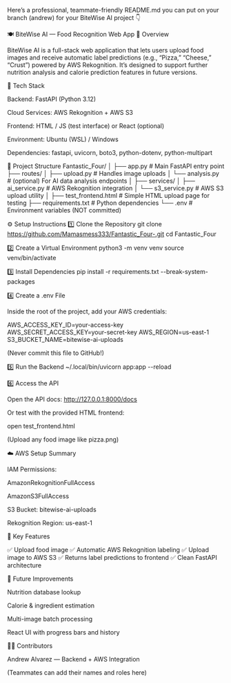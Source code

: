Here’s a professional, teammate-friendly README.md you can put on your branch (andrew) for your BiteWise AI project 👇

🍽️ BiteWise AI — Food Recognition Web App
📌 Overview

BiteWise AI is a full-stack web application that lets users upload food images and receive automatic label predictions (e.g., “Pizza,” “Cheese,” “Crust”) powered by AWS Rekognition.
It’s designed to support further nutrition analysis and calorie prediction features in future versions.

🧠 Tech Stack

Backend: FastAPI (Python 3.12)

Cloud Services: AWS Rekognition + AWS S3

Frontend: HTML / JS (test interface) or React (optional)

Environment: Ubuntu (WSL) / Windows

Dependencies:
fastapi, uvicorn, boto3, python-dotenv, python-multipart

🧰 Project Structure
Fantastic_Four/
│
├── app.py                # Main FastAPI entry point
├── routes/
│   ├── upload.py         # Handles image uploads
│   └── analysis.py       # (optional) For AI data analysis endpoints
│
├── services/
│   ├── ai_service.py     # AWS Rekognition integration
│   └── s3_service.py     # AWS S3 upload utility
│
├── test_frontend.html    # Simple HTML upload page for testing
├── requirements.txt      # Python dependencies
└── .env                  # Environment variables (NOT committed)

⚙️ Setup Instructions
1️⃣ Clone the Repository
git clone https://github.com/Mamasmess333/Fantastic_Four-.git
cd Fantastic_Four

2️⃣ Create a Virtual Environment
python3 -m venv venv
source venv/bin/activate

3️⃣ Install Dependencies
pip install -r requirements.txt --break-system-packages

4️⃣ Create a .env File

Inside the root of the project, add your AWS credentials:

AWS_ACCESS_KEY_ID=your-access-key
AWS_SECRET_ACCESS_KEY=your-secret-key
AWS_REGION=us-east-1
S3_BUCKET_NAME=bitewise-ai-uploads


(Never commit this file to GitHub!)

5️⃣ Run the Backend
~/.local/bin/uvicorn app:app --reload

6️⃣ Access the API

Open the API docs: http://127.0.0.1:8000/docs

Or test with the provided HTML frontend:

open test_frontend.html


(Upload any food image like pizza.png)

☁️ AWS Setup Summary

IAM Permissions:

AmazonRekognitionFullAccess

AmazonS3FullAccess

S3 Bucket: bitewise-ai-uploads

Rekognition Region: us-east-1

🧩 Key Features

✅ Upload food image
✅ Automatic AWS Rekognition labeling
✅ Upload image to AWS S3
✅ Returns label predictions to frontend
✅ Clean FastAPI architecture

🚀 Future Improvements

Nutrition database lookup

Calorie & ingredient estimation

Multi-image batch processing

React UI with progress bars and history

👨‍💻 Contributors

Andrew Alvarez — Backend + AWS Integration

(Teammates can add their names and roles here)
